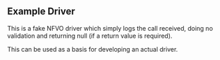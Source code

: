 ## Example Driver

This is a fake NFVO driver which simply logs the call received,
doing no validation and returning null (if a return value is required).

This can be used as a basis for developing an actual driver.
